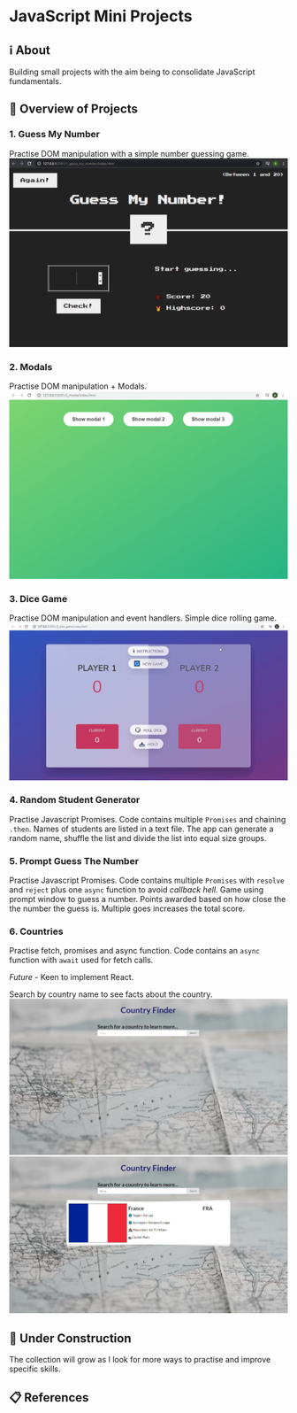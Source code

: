 # JavaScript Mini Projects

## ℹ About
Building small projects with the aim being to consolidate JavaScript fundamentals.

## 🎥 Overview of Projects
### 1. Guess My Number
Practise DOM manipulation with a simple number guessing game.
![Guess my Number Game](./docs/guess_my_number.gif)

### 2. Modals
Practise DOM manipulation + Modals.
![Modals](./docs/modal.gif)

### 3. Dice Game
Practise DOM manipulation and event handlers.
Simple dice rolling game.
![Dice Game](./docs/dice.gif)

### 4. Random Student Generator
Practise Javascript Promises. Code contains multiple <code>Promises</code> and chaining <code>.then</code>.
Names of students are listed in a text file. The app can generate a random name, shuffle the list and divide the list into equal size groups. 

### 5. Prompt Guess The Number
Practise Javascript Promises. Code contains multiple <code>Promises</code> with <code>resolve</code> and <code>reject</code> plus one <code>async</code> function to avoid *callback hell*.
Game using prompt window to guess a number. Points awarded based on how close the the number the guess is. Multiple goes increases the total score.

### 6. Countries
Practise fetch, promises and async function. Code contains an <code>async</code> function with <code>await</code> used for fetch calls. 

*Future* - Keen to implement React.

Search by country name to see facts about the country.
![Countries Home](./docs/country1.png)
![Countries Search](./docs/country2.png)

## 🚧 Under Construction
The collection will grow as I look for more ways to practise and improve specific skills.

## 📋 References

